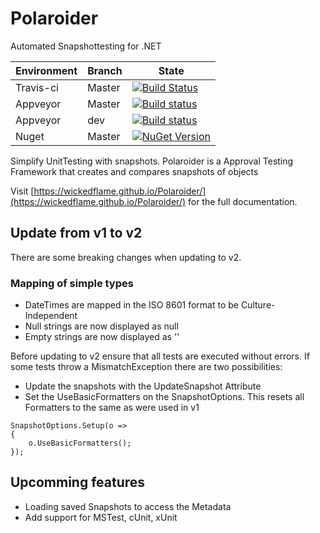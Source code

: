 # Polaroider
Automated Snapshottesting for .NET

| Environment | Branch | State |
|---|---|---|
| Travis-ci | Master | [![Build Status](https://travis-ci.org/WickedFlame/Polaroider.svg?branch=master)](https://travis-ci.org/WickedFlame/Polaroider) |
| Appveyor | Master | [![Build status](https://ci.appveyor.com/api/projects/status/3v8mpq0p35vlegda/branch/master?svg=true)](https://ci.appveyor.com/project/chriswalpen/polaroider) |
| Appveyor | dev | [![Build status](https://ci.appveyor.com/api/projects/status/3v8mpq0p35vlegda/branch/dev?svg=true)](https://ci.appveyor.com/project/chriswalpen/polaroider) |
| Nuget | Master | [![NuGet Version](https://img.shields.io/nuget/v/polaroider.svg?style=flat)](https://www.nuget.org/packages/polaroider/) |

Simplify UnitTesting with snapshots.
Polaroider is a Approval Testing Framework that creates and compares snapshots of objects

Visit [https://wickedflame.github.io/Polaroider/](https://wickedflame.github.io/Polaroider/) for the full documentation.

## Update from v1 to v2
There are some breaking changes when updating to v2.
### Mapping of simple types
- DateTimes are mapped in the ISO 8601 format to be Culture-Independent
- Null strings are now displayed as null
- Empty strings are now displayed as ''

Before updating to v2 ensure that all tests are executed without errors.
If some tests throw a MismatchException there are two possibilities:
- Update the snapshots with the UpdateSnapshot Attribute
- Set the UseBasicFormatters on the SnapshotOptions. This resets all Formatters to the same as were used in v1
```
SnapshotOptions.Setup(o =>
{
    o.UseBasicFormatters();
});
```

## Upcomming features
- Loading saved Snapshots to access the Metadata
- Add support for MSTest, cUnit, xUnit